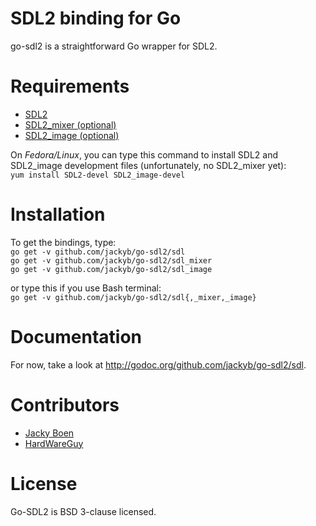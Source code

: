 SDL2 binding for Go
===================
go-sdl2 is a straightforward Go wrapper for SDL2.

Requirements
============
* [SDL2](http://libsdl.org/download-2.0.php)
* [SDL2_mixer (optional)](http://www.libsdl.org/projects/SDL_mixer/)
* [SDL2_image (optional)](http://www.libsdl.org/projects/SDL_image/)

On _Fedora/Linux_, you can type this command to install SDL2 and SDL2_image
development files (unfortunately, no SDL2_mixer yet):  
`yum install SDL2-devel SDL2_image-devel`

Installation
============
To get the bindings, type:  
`go get -v github.com/jackyb/go-sdl2/sdl`  
`go get -v github.com/jackyb/go-sdl2/sdl_mixer`  
`go get -v github.com/jackyb/go-sdl2/sdl_image`

or type this if you use Bash terminal:  
`go get -v github.com/jackyb/go-sdl2/sdl{,_mixer,_image}`

Documentation
=============
For now, take a look at http://godoc.org/github.com/jackyb/go-sdl2/sdl.

Contributors
============
* [Jacky Boen](https://github.com/jackyb)
* [HardWareGuy](https://github.com/HardWareGuy)

License
=======
Go-SDL2 is BSD 3-clause licensed.
